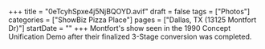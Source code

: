 +++
title = "0eTcyhSpxe4j5NjBQOYD.avif"
draft = false
tags = ["Photos"]
categories = ["ShowBiz Pizza Place"]
pages = ["Dallas, TX (13125 Montfort Dr)"]
startDate = ""
+++
Montfort's show seen in the 1990 Concept Unification Demo after their finalized 3-Stage conversion was completed.
